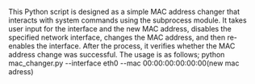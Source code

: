 This Python script is designed as a simple MAC address changer that interacts with system commands using the subprocess module. It takes user input for the interface and the new MAC address, disables the specified network interface, changes the MAC address, and then re-enables the interface. After the process, it verifies whether the MAC address change was successful. The usage is as follows;
python mac_changer.py --interface eth0 --mac 00:00:00:00:00:00(new mac adress) 
